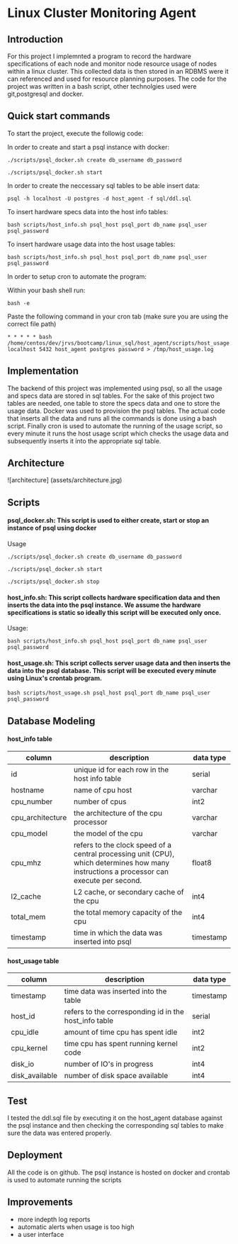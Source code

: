 # Linux Cluster Monitoring Agent


## Introduction

For this project I implemnted a program to record the hardware specifications of each node and monitor node resource usage of nodes within a linux cluster. This collected data is then stored in an RDBMS were it can referenced and used for resource planning purposes. The code for the project was written in a bash script, other technolgies used were git,postgresql and docker.


## Quick start commands
To start the project, execute the followig code:

In order to create and start a psql instance with docker:
```
./scripts/psql_docker.sh create db_username db_password

```

```
./scripts/psql_docker.sh start
```
 In order to create the neccessary sql tables to be able insert data:
```
psql -h localhost -U postgres -d host_agent -f sql/ddl.sql

```
 To insert hardware specs data into the host info tables:
```
bash scripts/host_info.sh psql_host psql_port db_name psql_user psql_password

```
To insert hardware usage data into the host usage tables:
```
bash scripts/host_info.sh psql_host psql_port db_name psql_user psql_password
```
In order to setup cron to automate the program:

Within your bash shell run:
```
bash -e

```
Paste the following command in your cron tab
(make sure you are using the correct file path)
```
* * * * * bash /home/centos/dev/jrvs/bootcamp/linux_sql/host_agent/scripts/host_usage.sh localhost 5432 host_agent postgres password > /tmp/host_usage.log
```

## Implementation

The backend of this project was implemented using psql, so all the usage and specs data are stored in sql tables. For the sake of this project two tables are needed, one table to store the specs data and one to store the usage data. Docker was used to provision the psql tables. The actual code that inserts all the data and runs all the commands is done using a bash script. Finally cron is used to automate the running of the usage script, so every minute it runs the host usage script which checks the usage data and subsequently inserts it into the appropriate sql table.

## Architecture

![architecture] (assets/architecture.jpg)

## Scripts
#### psql\_docker.sh: This script is used to either create, start or stop  an instance of psql using docker
Usage
```
./scripts/psql_docker.sh create db_username db_password

```

```
./scripts/psql_docker.sh start

```

```
./scripts/psql_docker.sh stop

```

#### host\_info.sh: This script collects hardware specification data and then inserts the data into the psql instance. We assume the hardware specifications is static so ideally this script will be executed only once.
Usage:
```
bash scripts/host_info.sh psql_host psql_port db_name psql_user psql_password

```

#### host\_usage.sh: This script collects server usage data and then inserts the data into the psql database. This script will be executed every minute using Linux's crontab program.

```
bash scripts/host_usage.sh psql_host psql_port db_name psql_user psql_password

```

## Database Modeling

#### host\_info table

|column | description| data type|
|-------|------------|---------------------------------|
| id    | unique id for each row in the host info table| serial|
| hostname| name of cpu host| varchar|
| cpu\_number | number of cpus| int2 |
|cpu\_architecture| the architecture of the cpu processor| varchar|
|cpu\_model | the model of the cpu | varchar |
|cpu\_mhz | refers to the clock speed of a central processing unit (CPU), which determines how many instructions a processor can execute per second.| float8 |
|l2\_cache | L2 cache, or secondary cache of the cpu| int4|
|total\_mem | the total memory capacity of the cpu| int4|
|timestamp | time in which the data was inserted into psql | timestamp |


#### host\_usage table


|column| description| data type|
|------|------------|----------|
| timestamp | time data was inserted into the table | timestamp|
| host\_id | refers to the corresponding id in the host\_info table| serial|
| cpu\_idle | amount of time cpu has spent idle| int2|
| cpu\_kernel | time cpu has spent running kernel code| int2|
| disk\_io | number of IO's in progress | int4|
| disk\_available | number of disk space available | int4 |


## Test
I tested the ddl.sql file by executing it on the host\_agent database against the psql instance and then checking the corresponding sql tables to make sure the data was entered properly.

## Deployment
All the code is on github. The psql instance is hosted on docker and crontab is used to automate running the scripts

## Improvements

- more indepth log reports
- automatic alerts when usage is too high
- a user interface

